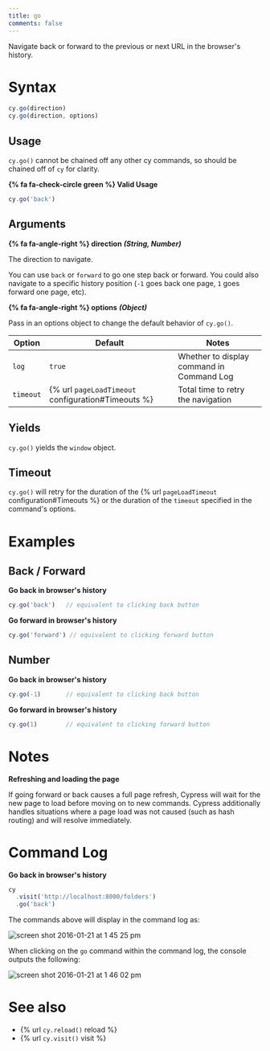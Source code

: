 ```yaml
---
title: go
comments: false
---
```


Navigate back or forward to the previous or next URL in the browser's history.


# Syntax

```javascript
cy.go(direction)
cy.go(direction, options)
```

## Usage

`cy.go()` cannot be chained off any other cy commands, so should be chained off of `cy` for clarity.

**{% fa fa-check-circle green %} Valid Usage**

```javascript
cy.go('back')    
```

## Arguments

**{% fa fa-angle-right %} direction** ***(String, Number)***

The direction to navigate.

You can use `back` or `forward` to go one step back or forward. You could also navigate to a specific history position (`-1` goes back one page, `1` goes forward one page, etc).

**{% fa fa-angle-right %} options** ***(Object)***

Pass in an options object to change the default behavior of `cy.go()`.

Option | Default | Notes
--- | --- | ---
`log` | `true` | Whether to display command in Command Log
`timeout`      | {% url `pageLoadTimeout` configuration#Timeouts %} | Total time to retry the navigation

## Yields

`cy.go()` yields the `window` object.

## Timeout

`cy.go()` will retry for the duration of the {% url `pageLoadTimeout` configuration#Timeouts %} or the duration of the `timeout` specified in the command's options.

# Examples

## Back / Forward

**Go back in browser's history**

```javascript
cy.go('back')   // equivalent to clicking back button
```

**Go forward in browser's history**

```javascript
cy.go('forward') // equivalent to clicking forward button
```

## Number

**Go back in browser's history**

```javascript
cy.go(-1)       // equivalent to clicking back button
```

**Go forward in browser's history**

```javascript
cy.go(1)        // equivalent to clicking forward button
```

# Notes

**Refreshing and loading the page**

If going forward or back causes a full page refresh, Cypress will wait for the new page to load before moving on to new commands. Cypress additionally handles situations where a page load was not caused (such as hash routing) and will resolve immediately.

# Command Log

**Go back in browser's history**

```javascript
cy
  .visit('http://localhost:8000/folders')
  .go('back')
```

The commands above will display in the command log as:

![screen shot 2016-01-21 at 1 45 25 pm](https://cloud.githubusercontent.com/assets/1271364/12491029/c33087f0-c046-11e5-8475-4e6c35296085.png)

When clicking on the `go` command within the command log, the console outputs the following:

![screen shot 2016-01-21 at 1 46 02 pm](https://cloud.githubusercontent.com/assets/1271364/12491359/b22e569c-c048-11e5-8ec3-f46217a19fc1.png)

# See also

- {% url `cy.reload()` reload %}
- {% url `cy.visit()` visit %}
